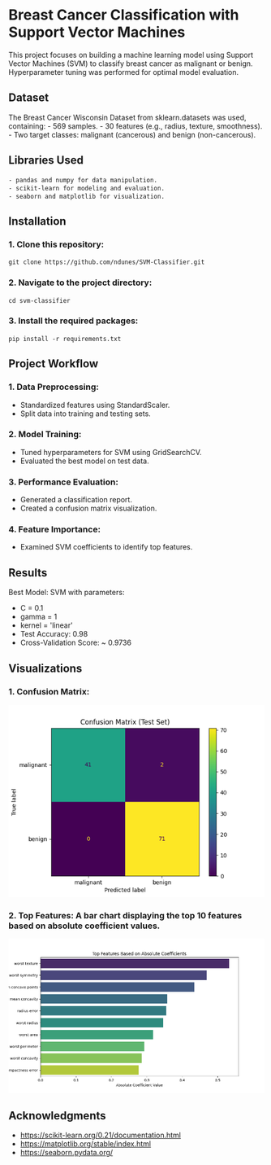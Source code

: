 # Breast Cancer  Classification with Support Vector Machines
This project focuses on building a machine learning model using Support Vector Machines (SVM) to classify breast cancer as malignant or benign. Hyperparameter tuning was 
performed for optimal model evaluation. 

## Dataset
The Breast Cancer Wisconsin Dataset from sklearn.datasets was used, containing:
    - 569 samples.
    - 30 features (e.g., radius, texture, smoothness).
    - Two target classes: malignant (cancerous) and benign (non-cancerous).

## Libraries Used
    - pandas and numpy for data manipulation.
    - scikit-learn for modeling and evaluation.
    - seaborn and matplotlib for visualization.

## Installation
### 1. Clone this repository:
    git clone https://github.com/ndunes/SVM-Classifier.git
### 2. Navigate to the project directory:
    cd svm-classifier
### 3. Install the required packages:
    pip install -r requirements.txt

## Project Workflow
### 1. Data Preprocessing:
- Standardized features using StandardScaler.
- Split data into training and testing sets.
### 2. Model Training:
- Tuned hyperparameters for SVM using GridSearchCV.
- Evaluated the best model on test data.
### 3. Performance Evaluation:
- Generated a classification report.
- Created a confusion matrix visualization.
### 4. Feature Importance:
- Examined SVM coefficients to identify top features.

## Results
Best Model: SVM with parameters:
- C = 0.1
- gamma = 1
- kernel = 'linear'
- Test Accuracy: 0.98
- Cross-Validation Score: ~ 0.9736

## Visualizations
### 1. Confusion Matrix:
![Confusion Matrix](visuals/confusion_matrix.png)
### 2. Top Features: A bar chart displaying the top 10 features based on absolute coefficient values.
![Top Features Plot](visuals/top_features_plot.png)

## Acknowledgments
- https://scikit-learn.org/0.21/documentation.html
- https://matplotlib.org/stable/index.html
- https://seaborn.pydata.org/
